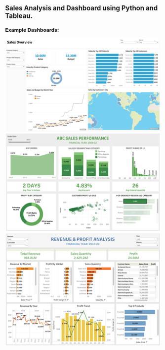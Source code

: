 ## Sales Analysis and Dashboard using Python and Tableau.

### Example Dashboards:

![Alt Text](sales_analysis/reports/tableau_dashboard_sales_.png)
![Alt Text](sales_analysis/reports/sales_KPI_green_fig2.png)
![Alt Text](sales_analysis/reports/revenue_and_profit_analysis_fig6.png)
